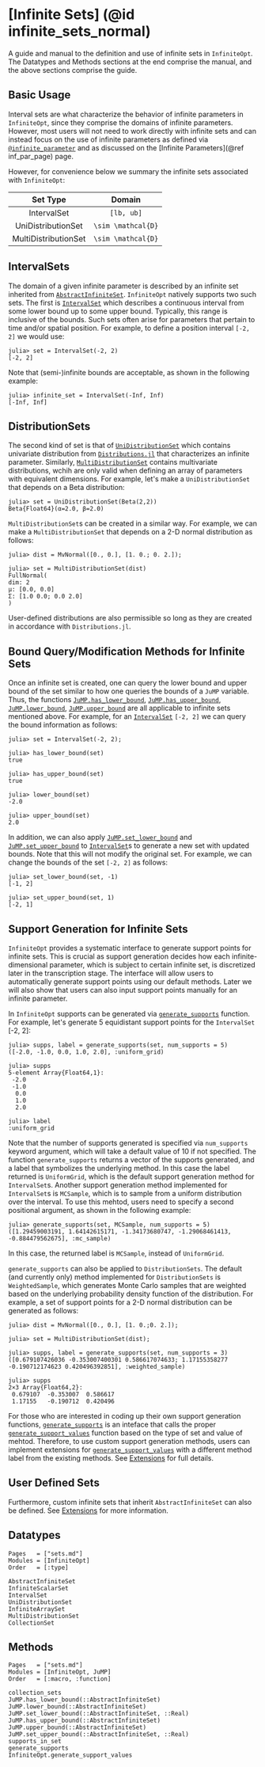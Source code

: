 # [Infinite Sets] (@id infinite_sets_normal)
A guide and manual to the definition and use of infinite sets in
`InfiniteOpt`. The Datatypes and Methods sections at the end comprise the manual,
and the above sections comprise the guide.  

## Basic Usage
Interval sets are what characterize the behavior of infinite parameters in
`InfiniteOpt`, since they comprise the domains of infinite parameters. However,
most users will not need to work directly with infinite sets and can instead
focus on the use of infinite parameters as defined via [`@infinite_parameter`](@ref)
and as discussed on the [Infinite Parameters](@ref inf_par_page) page.

However, for convenience below we summary the infinite sets associated with
`InfiniteOpt`:

| Set Type        | Domain              |
|:---------------:|:-------------------:|
| IntervalSet     | ``[lb, ub]``        |
| UniDistributionSet | ``\sim \mathcal{D}``|
| MultiDistributionSet | ``\sim \mathcal{D}``|

## IntervalSets
The domain of a given infinite parameter is described by an infinite set
inherited from [`AbstractInfiniteSet`](@ref). `InfiniteOpt` natively supports
two such sets. The first is [`IntervalSet`](@ref) which describes a continuous
interval from some lower bound up to some upper bound. Typically, this range
is inclusive of the bounds. Such sets often arise for parameters that pertain to
time and/or spatial position. For example, to define a position interval
``[-2, 2]`` we would use:
```jldoctest; setup = :(using InfiniteOpt)
julia> set = IntervalSet(-2, 2)
[-2, 2]
```
Note that (semi-)infinite bounds are acceptable, as shown in the following example:
```jldoctest
julia> infinite_set = IntervalSet(-Inf, Inf)
[-Inf, Inf]
```

## DistributionSets
The second kind of set is that of [`UniDistributionSet`](@ref) which contains
univariate distribution from [`Distributions.jl`](https://github.com/JuliaStats/Distributions.jl)
that characterizes an infinite parameter. Similarly, [`MultiDistributionSet`](@ref) contains 
multivariate distributions, wchih are only valid when
defining an array of parameters with equivalent dimensions. For example, let's
make a `UniDistributionSet` that depends on a Beta distribution:
```jldoctest; setup = :(using InfiniteOpt, Distributions)
julia> set = UniDistributionSet(Beta(2,2))
Beta{Float64}(α=2.0, β=2.0)
```
`MultiDistributionSet`s can be created in a similar way. For example, we can
make a `MultiDistributionSet` that depends on a 2-D normal distribution as follows:
```jldoctest; setup = :(using InfiniteOpt, Distributions)
julia> dist = MvNormal([0., 0.], [1. 0.; 0. 2.]);

julia> set = MultiDistributionSet(dist)
FullNormal(
dim: 2
μ: [0.0, 0.0]
Σ: [1.0 0.0; 0.0 2.0]
)
```
User-defined distributions are also permissible so long as they are created in
accordance with `Distributions.jl`.

## Bound Query/Modification Methods for Infinite Sets
Once an infinite set is created, one can query the lower bound and upper bound of the set 
similar to how one queries the bounds of a `JuMP` variable. Thus, the functions 
[`JuMP.has_lower_bound`](@ref), [`JuMP.has_upper_bound`](@ref), [`JuMP.lower_bound`](@ref), [`JuMP.upper_bound`](@ref) 
are all applicable to infinite sets mentioned above. For example, for an [`IntervalSet`](@set)
`[-2, 2]` we can query the bound information as follows:
```jldoctest; setup = :(using InfiniteOpt)
julia> set = IntervalSet(-2, 2);

julia> has_lower_bound(set)
true

julia> has_upper_bound(set)
true

julia> lower_bound(set)
-2.0

julia> upper_bound(set)
2.0
```
In addition, we can also apply [`JuMP.set_lower_bound`](@ref) and [`JuMP.set_upper_bound`](@ref) 
to [`IntervalSet`](@set)s to generate a new set with updated bounds. Note that this will not modify the
original set. For example, we can change the bounds of the set `[-2, 2]` as follows:
```jldoctest; setup = :(using InfiniteOpt; set = IntervalSet(-2, 2))
julia> set_lower_bound(set, -1)
[-1, 2]

julia> set_upper_bound(set, 1)
[-2, 1]
```

## Support Generation for Infinite Sets
`InfiniteOpt` provides a systematic interface to generate support points for infinite sets.
This is crucial as support generation decides how each infinite-dimensional parameter, which is subject
to certain infinite set, is discretized later in the transcription stage. The interface will allow users
to automatically generate support points using our default methods. Later we will also show that users can 
also input support points manually for an infinite parameter.

In `InfiniteOpt` supports can be generated via [`generate_supports`](@ref) function. For example, let's 
generate 5 equidistant support points for the `IntervalSet` [-2, 2]:
```jldoctest; setup = :(using InfiniteOpt; set = IntervalSet(-2, 2))
julia> supps, label = generate_supports(set, num_supports = 5)
([-2.0, -1.0, 0.0, 1.0, 2.0], :uniform_grid)

julia> supps
5-element Array{Float64,1}:
 -2.0
 -1.0
  0.0
  1.0
  2.0

julia> label
:uniform_grid
```
Note that the number of supports generated is specified via
`num_supports` keyword argument, which will take a default value of 10 if not specified. 
The function `generate_supports` returns a vector of the supports generated, and a label that symbolizes
the underlying method. In this case the label returned is `UniformGrid`, which is the default 
support generation method for `IntervalSet`s. Another support generation method implemented for `IntervalSet`s
is `MCSample`, which is to sample from a uniform distribution over the interval. To use this mehtod, users
need to specify a second positional argument, as shown in the following example:
```jldoctest; setup = :(using InfiniteOpt, Random; Random.seed!(0); set = IntervalSet(-2, 2))
julia> generate_supports(set, MCSample, num_supports = 5)
([1.29459003191, 1.64142615171, -1.34173680747, -1.29068461413, -0.884479562675], :mc_sample)
```
In this case, the returned label is `MCSample`, instead of `UniformGrid`.

`generate_supports` can also be applied to `DistributionSets`. The default (and currently only) method
implemented for `DistributionSets` is `WeightedSample`, which generates Monte Carlo samples that are 
weighted based on the underlying probability density function of the distribution. 
For example, a set of support points for a 2-D normal distribution can be generated as follows:
```setup = :(using InfiniteOpt, Random; Random.seed!(0))
julia> dist = MvNormal([0., 0.], [1. 0.;0. 2.]);

julia> set = MultiDistributionSet(dist);

julia> supps, label = generate_supports(set, num_supports = 3)
([0.679107426036 -0.353007400301 0.586617074633; 1.17155358277 -0.190712174623 0.420496392851], :weighted_sample)

julia> supps
2×3 Array{Float64,2}:
 0.679107  -0.353007  0.586617
 1.17155   -0.190712  0.420496
```

For those who are interested in coding up their own support generation functions, [`generate_supports`](@ref) is
an inteface that calls the proper [`generate_support_values`](@ref) function based on the type of set and value of mehtod.
Therefore, to use custom support generation methods, users can implement extensions for [`generate_support_values`](@ref) 
with a different method label from the existing methods. See [Extensions](@ref) for full details.

## User Defined Sets
Furthermore, custom infinite sets that inherit `AbstractInfiniteSet` can also
be defined. See [Extensions](@ref) for more information.

## Datatypes
```@index
Pages   = ["sets.md"]
Modules = [InfiniteOpt]
Order   = [:type]
```
```@docs
AbstractInfiniteSet
InfiniteScalarSet
IntervalSet
UniDistributionSet
InfiniteArraySet
MultiDistributionSet
CollectionSet
```

## Methods
```@index
Pages   = ["sets.md"]
Modules = [InfiniteOpt, JuMP]
Order   = [:macro, :function]
```
```@docs
collection_sets
JuMP.has_lower_bound(::AbstractInfiniteSet)
JuMP.lower_bound(::AbstractInfiniteSet)
JuMP.set_lower_bound(::AbstractInfiniteSet, ::Real)
JuMP.has_upper_bound(::AbstractInfiniteSet)
JuMP.upper_bound(::AbstractInfiniteSet)
JuMP.set_upper_bound(::AbstractInfiniteSet, ::Real)
supports_in_set
generate_supports
InfiniteOpt.generate_support_values
```
